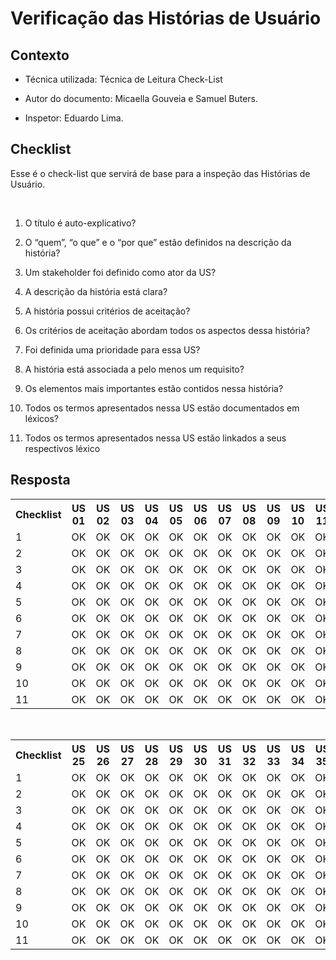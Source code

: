 
#  Verificação das Histórias de Usuário

  
  

##  Contexto

- Técnica utilizada: Técnica de Leitura Check-List

- Autor do documento: Micaella Gouveia e Samuel Buters.

- Inspetor: Eduardo Lima.

  
  

##  Checklist

Esse é o check-list que servirá de base para a inspeção das Histórias de Usuário.

<br>

  

1. O título é auto-explicativo?

2. O “quem”, “o que” e o “por que” estão definidos na descrição da história?

3. Um stakeholder foi definido como ator da US?

4. A descrição da história está clara?

5. A história possui critérios de aceitação?

6. Os critérios de aceitação abordam todos os aspectos dessa história?

7. Foi definida uma prioridade para essa US?

8. A história está associada a pelo menos um requisito?

9. Os elementos mais importantes estão contidos nessa história?

10. Todos os termos apresentados nessa US estão documentados em léxicos?

11. Todos os termos apresentados nessa US estão linkados a seus respectivos léxico

  
  

##  Resposta

<table  class="checklist">

<tr>

<th  class="checklist_header">Checklist</th>

<th>US 01</th>

<th>US 02</th>

<th>US 03</th>

<th>US 04</th>

<th>US 05</th>

<th>US 06</th>

<th>US 07</th>

<th>US 08</th>

<th>US 09</th>

<th>US 10</th>

<th>US 11</th>

<th>US 12</th>

<th>US 13</th>

<th>US 14</th>

<th>US 15</th>

<th>US 16</th>

<th>US 17</th>

<th>US 18</th>

<th>US 19</th>

<th>US 20</th>

<th>US 21</th>

<th>US 22</th>

<th>US 23</th>

<th>US 24</th>

</tr>

<tr>

<td>1</td>

<td>OK</td>

<td>OK</td>

<td>OK</td>

<td>OK</td>

<td>OK</td>

<td>OK</td>

<td>OK</td>

<td>OK</td>

<td>OK</td>

<td>OK</td>

<td>OK</td>

<td>OK</td>

<td>OK</td>

<td>OK</td>

<td>OK</td>

<td>OK</td>

<td>OK</td>

<td>OK</td>

<td>OK</td>

<td>OK</td>

<td>OK</td>

<td>OK</td>

<td>OK</td>

<td>OK</td>

</tr>

<tr>

<td>2</td>

<td>OK</td>

<td>OK</td>

<td>OK</td>

<td>OK</td>

<td>OK</td>

<td>OK</td>

<td>OK</td>

<td>OK</td>

<td>OK</td>

<td>OK</td>

<td>OK</td>

<td>OK</td>

<td>OK</td>

<td>OK</td>

<td>OK</td>

<td>OK</td>

<td>OK</td>

<td>OK</td>

<td>OK</td>

<td>OK</td>

<td>OK</td>

<td>OK</td>

<td>OK</td>

<td>OK</td>

</tr>

<tr>

<td>3</td>

<td>OK</td>

<td>OK</td>

<td>OK</td>

<td>OK</td>

<td>OK</td>

<td>OK</td>

<td>OK</td>

<td>OK</td>

<td>OK</td>

<td>OK</td>

<td>OK</td>

<td>OK</td>

<td>OK</td>

<td>OK</td>

<td>OK</td>

<td>OK</td>

<td>OK</td>

<td>OK</td>

<td>OK</td>

<td>OK</td>

<td>OK</td>

<td>OK</td>

<td>OK</td>

<td>OK</td>

</tr>

<tr>

<td>4</td>

<td>OK</td>

<td>OK</td>

<td>OK</td>

<td>OK</td>

<td>OK</td>

<td>OK</td>

<td>OK</td>

<td>OK</td>

<td>OK</td>

<td>OK</td>

<td>OK</td>

<td>OK</td>

<td>OK</td>

<td>OK</td>

<td>OK</td>

<td>OK</td>

<td>OK</td>

<td>OK</td>

<td>OK</td>

<td>OK</td>

<td>OK</td>

<td>OK</td>

<td>OK</td>

<td>OK</td>

</tr>

<tr>

<td>5</td>

<td>OK</td>

<td>OK</td>

<td>OK</td>

<td>OK</td>

<td>OK</td>

<td>OK</td>

<td>OK</td>

<td>OK</td>

<td>OK</td>

<td>OK</td>

<td>OK</td>

<td>OK</td>

<td>OK</td>

<td>OK</td>

<td>OK</td>

<td>OK</td>

<td>OK</td>

<td>OK</td>

<td>OK</td>

<td>OK</td>

<td>OK</td>

<td>OK</td>

<td>OK</td>

<td>OK</td>

</tr>

<tr>

<td>6</td>

<td>OK</td>

<td>OK</td>

<td>OK</td>

<td>OK</td>

<td>OK</td>

<td>OK</td>

<td>OK</td>

<td>OK</td>

<td>OK</td>

<td>OK</td>

<td>OK</td>

<td>OK</td>

<td>OK</td>

<td>OK</td>

<td>OK</td>

<td>OK</td>

<td>OK</td>

<td>OK</td>

<td>OK</td>

<td>OK</td>

<td>OK</td>

<td>OK</td>

<td>OK</td>

<td>OK</td>

</tr>

<tr>

<td>7</td>

<td>OK</td>

<td>OK</td>

<td>OK</td>

<td>OK</td>

<td>OK</td>

<td>OK</td>

<td>OK</td>

<td>OK</td>

<td>OK</td>

<td>OK</td>

<td>OK</td>

<td>OK</td>

<td>OK</td>

<td>OK</td>

<td>OK</td>

<td>OK</td>

<td>OK</td>

<td>OK</td>

<td>OK</td>

<td>OK</td>

<td>OK</td>

<td>OK</td>

<td>OK</td>

<td>OK</td>

<tr>

<td>8</td>

<td>OK</td>

<td>OK</td>

<td>OK</td>

<td>OK</td>

<td>OK</td>

<td>OK</td>

<td>OK</td>

<td>OK</td>

<td>OK</td>

<td>OK</td>

<td>OK</td>

<td>OK</td>

<td>OK</td>

<td>OK</td>

<td>OK</td>

<td>OK</td>

<td>OK</td>

<td>OK</td>

<td>OK</td>

<td>OK</td>

<td>OK</td>

<td>OK</td>

<td>OK</td>

<td>OK</td>

</tr>

</tr>

<tr>

<td>9</td>

<td>OK</td>

<td>OK</td>

<td>OK</td>

<td>OK</td>

<td>OK</td>

<td>OK</td>

<td>OK</td>

<td>OK</td>

<td>OK</td>

<td>OK</td>

<td>OK</td>

<td>OK</td>

<td>OK</td>

<td>OK</td>

<td>OK</td>

<td>OK</td>

<td>OK</td>

<td>OK</td>

<td>OK</td>

<td>OK</td>

<td>OK</td>

<td>OK</td>

<td>OK</td>

<td>OK</td>

</tr>

</tr>

<tr>

<td>10</td>

<td>OK</td>

<td>OK</td>

<td>OK</td>

<td>OK</td>

<td>OK</td>

<td>OK</td>

<td>OK</td>

<td>OK</td>

<td>OK</td>

<td>OK</td>

<td>OK</td>

<td>OK</td>

<td>OK</td>

<td>OK</td>

<td>OK</td>

<td>OK</td>

<td>OK</td>

<td>OK</td>

<td>OK</td>

<td>OK</td>

<td>OK</td>

<td>OK</td>

<td>OK</td>

<td>OK</td>

</tr>

</tr>

<tr>

<td>11</td>

<td>OK</td>

<td>OK</td>

<td>OK</td>

<td>OK</td>

<td>OK</td>

<td>OK</td>

<td>OK</td>

<td>OK</td>

<td>OK</td>

<td>OK</td>

<td>OK</td>

<td>OK</td>

<td>OK</td>

<td>OK</td>

<td>OK</td>

<td>OK</td>

<td>OK</td>

<td>OK</td>

<td>OK</td>

<td>OK</td>

<td>OK</td>

<td>OK</td>

<td>OK</td>

<td>OK</td>

</tr>

</tr>


</table>

<br>


<table  class="checklist2">

<tr>

<th  class="checklist_header2">Checklist</th>

<th>US 25</th>

<th>US 26</th>

<th>US 27</th>

<th>US 28</th>

<th>US 29</th>

<th>US 30</th>

<th>US 31</th>

<th>US 32</th>

<th>US 33</th>

<th>US 34</th>

<th>US 35</th>

<th>US 36</th>

<th>US 37</th>

<th>US 38</th>

<th>US 39</th>

<th>US 40</th>

<th>US 41</th>

<th>US 42</th>

<th>US 43</th>

<th>US 44</th>

<th>US 45</th>

<th>US 46</th>

<th>US 47</th>

<th>US 48</th>

<th>US 49</th>

</tr>

<tr>

<td>1</td>

<td>OK</td>

<td>OK</td>

<td>OK</td>

<td>OK</td>

<td>OK</td>

<td>OK</td>

<td>OK</td>

<td>OK</td>

<td>OK</td>

<td>OK</td>

<td>OK</td>

<td>OK</td>

<td>OK</td>

<td>OK</td>

<td>OK</td>

<td>OK</td>

<td>OK</td>

<td>OK</td>

<td>OK</td>

<td>OK</td>

<td>OK</td>

<td>OK</td>

<td>OK</td>

<td>OK</td>

<td>OK</td>

</tr>

<tr>

<td>2</td>

<td>OK</td>

<td>OK</td>

<td>OK</td>

<td>OK</td>

<td>OK</td>

<td>OK</td>

<td>OK</td>

<td>OK</td>

<td>OK</td>

<td>OK</td>

<td>OK</td>

<td>OK</td>

<td>OK</td>

<td>OK</td>

<td>OK</td>

<td>OK</td>

<td>OK</td>

<td>OK</td>

<td>OK</td>

<td>OK</td>

<td>OK</td>

<td>OK</td>

<td>OK</td>

<td>OK</td>

<td>OK</td>

</tr>

<tr>

<td>3</td>



<td>OK</td>

<td>OK</td>

<td>OK</td>

<td>OK</td>

<td>OK</td>

<td>OK</td>

<td>OK</td>

<td>OK</td>

<td>OK</td>

<td>OK</td>

<td>OK</td>

<td>OK</td>

<td>OK</td>

<td>OK</td>

<td>OK</td>

<td>OK</td>

<td>OK</td>

<td>OK</td>

<td>OK</td>

<td>OK</td>

<td>OK</td>

<td>OK</td>

<td>OK</td>

<td>OK</td>

<td>OK</td>

</tr>

<tr>

<td>4</td>



<td>OK</td>

<td>OK</td>

<td>OK</td>

<td>OK</td>

<td>OK</td>

<td>OK</td>

<td>OK</td>

<td>OK</td>

<td>OK</td>

<td>OK</td>

<td>OK</td>

<td>OK</td>

<td>OK</td>

<td>OK</td>

<td>OK</td>

<td>OK</td>

<td>OK</td>

<td>OK</td>

<td>OK</td>

<td>OK</td>

<td>OK</td>

<td>OK</td>

<td>OK</td>

<td>OK</td>

<td>OK</td>

</tr>

<tr>

<td>5</td>



<td>OK</td>

<td>OK</td>

<td>OK</td>

<td>OK</td>

<td>OK</td>

<td>OK</td>

<td>OK</td>

<td>OK</td>

<td>OK</td>

<td>OK</td>

<td>OK</td>

<td>OK</td>

<td>OK</td>

<td>OK</td>

<td>OK</td>

<td>OK</td>

<td>OK</td>

<td>OK</td>

<td>OK</td>

<td>OK</td>

<td>OK</td>

<td>OK</td>

<td>OK</td>

<td>OK</td>

<td>OK</td>

</tr>

<tr>

<td>6</td>



<td>OK</td>

<td>OK</td>

<td>OK</td>

<td>OK</td>

<td>OK</td>

<td>OK</td>

<td>OK</td>

<td>OK</td>

<td>OK</td>

<td>OK</td>

<td>OK</td>

<td>OK</td>

<td>OK</td>

<td>OK</td>

<td>OK</td>

<td>OK</td>

<td>OK</td>

<td>OK</td>

<td>OK</td>

<td>OK</td>

<td>OK</td>

<td>OK</td>

<td>OK</td>

<td>OK</td>

<td>OK</td>

</tr>

<tr>

<td>7</td>



<td>OK</td>

<td>OK</td>

<td>OK</td>

<td>OK</td>

<td>OK</td>

<td>OK</td>

<td>OK</td>

<td>OK</td>

<td>OK</td>

<td>OK</td>

<td>OK</td>

<td>OK</td>

<td>OK</td>

<td>OK</td>

<td>OK</td>

<td>OK</td>

<td>OK</td>

<td>OK</td>

<td>OK</td>

<td>OK</td>

<td>OK</td>

<td>OK</td>

<td>OK</td>

<td>OK</td>

<td>OK</td>

<tr>

<td>8</td>



<td>OK</td>

<td>OK</td>

<td>OK</td>

<td>OK</td>

<td>OK</td>

<td>OK</td>

<td>OK</td>

<td>OK</td>

<td>OK</td>

<td>OK</td>

<td>OK</td>

<td>OK</td>

<td>OK</td>

<td>OK</td>

<td>OK</td>

<td>OK</td>

<td>OK</td>

<td>OK</td>

<td>OK</td>

<td>OK</td>

<td>OK</td>

<td>OK</td>

<td>OK</td>

<td>OK</td>

<td>OK</td>

</tr>

</tr>

<tr>

<td>9</td>



<td>OK</td>

<td>OK</td>

<td>OK</td>

<td>OK</td>

<td>OK</td>

<td>OK</td>

<td>OK</td>

<td>OK</td>

<td>OK</td>

<td>OK</td>

<td>OK</td>

<td>OK</td>

<td>OK</td>

<td>OK</td>

<td>OK</td>

<td>OK</td>

<td>OK</td>

<td>OK</td>

<td>OK</td>

<td>OK</td>

<td>OK</td>

<td>OK</td>

<td>OK</td>

<td>OK</td>

<td>OK</td>

</tr>

</tr>

<tr>

<td>10</td>



<td>OK</td>

<td>OK</td>

<td>OK</td>

<td>OK</td>

<td>OK</td>

<td>OK</td>

<td>OK</td>

<td>OK</td>

<td>OK</td>

<td>OK</td>

<td>OK</td>

<td>OK</td>

<td>OK</td>

<td>OK</td>

<td>OK</td>

<td>OK</td>

<td>OK</td>

<td>OK</td>

<td>OK</td>

<td>OK</td>

<td>OK</td>

<td>OK</td>

<td>OK</td>

<td>OK</td>

<td>OK</td>

</tr>

</tr>

<tr>

<td>11</td>



<td>OK</td>

<td>OK</td>

<td>OK</td>

<td>OK</td>

<td>OK</td>

<td>OK</td>

<td>OK</td>

<td>OK</td>

<td>OK</td>

<td>OK</td>

<td>OK</td>

<td>OK</td>

<td>OK</td>

<td>OK</td>

<td>OK</td>

<td>OK</td>

<td>OK</td>

<td>OK</td>

<td>OK</td>

<td>OK</td>

<td>OK</td>

<td>OK</td>

<td>OK</td>

<td>OK</td>

<td>OK</td>

</tr>

</tr>

</table>

<br>
